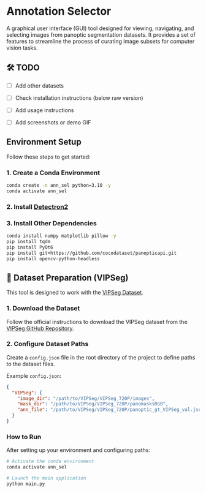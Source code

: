 # Annotation Selector

A graphical user interface (GUI) tool designed for viewing, navigating, and selecting images from panoptic segmentation datasets. It provides a set of features to streamline the process of curating image subsets for computer vision tasks.

## 🛠️ TODO
- [ ] Add other datasets 
- [ ] Check installation instructions (below raw version)
- [ ] Add usage instructions
- [ ] Add screenshots or demo GIF


## Environment Setup

Follow these steps to get started:

### 1. Create a Conda Environment

```bash
conda create -n ann_sel python=3.10 -y
conda activate ann_sel
```

### 2. Install [Detectron2](https://github.com/facebookresearch/detectron2)

### 3. Install Other Dependencies


```bash
conda install numpy matplotlib pillow -y
pip install tqdm
pip install PyQt6
pip install git+https://github.com/cocodataset/panopticapi.git
pip install opencv-python-headless
```
## 📁 Dataset Preparation (VIPSeg)

This tool is designed to work with the [VIPSeg Dataset](https://github.com/VIPSeg-Dataset/VIPSeg-Dataset).

### 1. Download the Dataset

Follow the official instructions to download the VIPSeg dataset from the [VIPSeg GitHub Repository](https://github.com/VIPSeg-Dataset/VIPSeg-Dataset).

### 2. Configure Dataset Paths

Create a `config.json` file in the root directory of the project to define paths to the dataset files.

Example `config.json`:

```json
{
  "VIPSeg": {
    "image_dir": "/path/to/VIPSeg/VIPSeg_720P/images",
    "mask_dir": "/path/to/VIPSeg/VIPSeg_720P/panomasksRGB",
    "ann_file": "/path/to/VIPSeg/VIPSeg_720P/panoptic_gt_VIPSeg_val.json"
  }
}
```

### How to Run

After setting up your environment and configuring paths:

```bash
# Activate the conda environment
conda activate ann_sel

# Launch the main application
python main.py
```

